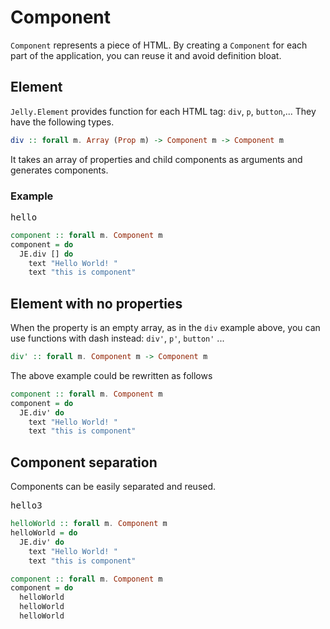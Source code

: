 # Component

`Component` represents a piece of HTML. By creating a `Component` for each part of the application, you can reuse it and avoid definition bloat.

## Element

`Jelly.Element` provides function for each HTML tag: `div`, `p`, `button`,...
They have the following types.

```purescript
div :: forall m. Array (Prop m) -> Component m -> Component m
```

It takes an array of properties and child components as arguments and generates components.

### Example

<pre class="preview">hello</pre>

```purescript
component :: forall m. Component m
component = do
  JE.div [] do
    text "Hello World! "
    text "this is component"
```

## Element with no properties

When the property is an empty array, as in the `div` example above, you can use functions with dash instead: `div'`, `p'`, `button'` ...

```purescript
div' :: forall m. Component m -> Component m
```

The above example could be rewritten as follows

```purescript
component :: forall m. Component m
component = do
  JE.div' do
    text "Hello World! "
    text "this is component"
```

## Component separation

Components can be easily separated and reused.

<pre class="preview">hello3</pre>

```purescript
helloWorld :: forall m. Component m
helloWorld = do
  JE.div' do
    text "Hello World! "
    text "this is component"

component :: forall m. Component m
component = do
  helloWorld
  helloWorld
  helloWorld
```
